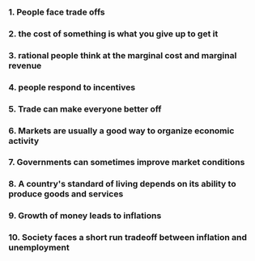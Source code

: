 ### 1. People face trade offs
### 2. the cost of something is what you give up to get it
### 3. rational people think at the marginal cost and marginal revenue
### 4. people respond to incentives
### 5. Trade can make everyone better off
### 6. Markets are usually a good way to organize economic activity
### 7. Governments can sometimes improve market conditions
### 8. A country's standard of living depends on its ability to produce goods and services
### 9. Growth of money leads to inflations
### 10. Society faces a short run tradeoff between inflation and unemployment

